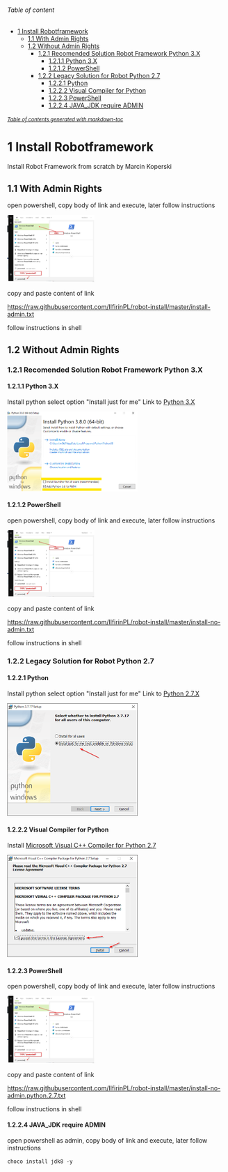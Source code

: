 ###### Table of content
- [1 Install Robotframework](#1-install-robotframework)
  * [1.1 With Admin Rights](#11-with-admin-rights)
  * [1.2 Without Admin Rights](#12-without-admin-rights)
    + [1.2.1 Recomended Solution Robot Framework Python 3.X](#121-recomended-solution-robot-framework-python-3x)
      - [1.2.1.1 Python 3.X](#1211-python-3x)
      - [1.2.1.2 PowerShell](#1212-powershell)
    + [1.2.2 Legacy Solution for Robot Python 2.7](#122-legacy-solution-for-robot-python-27)
      - [1.2.2.1 Python](#1221-python)
      - [1.2.2.2 Visual Compiler for Python](#1222-visual-compiler-for-python)
      - [1.2.2.3 PowerShell](#1223-powershell)
      - [1.2.2.4 JAVA_JDK require ADMIN](#1224-java-jdk-require-admin)

<small><i><a href='http://ecotrust-canada.github.io/markdown-toc/'>Table of contents generated with markdown-toc</a></i></small>


# 1 Install Robotframework 
Install Robot Framework from scratch by Marcin Koperski

## 1.1 With Admin Rights
open powershell, copy body of link and execute, later follow instructions

<img src="https://github.com/IlfirinPL/robot-install/raw/master/img/powershell.png" width="200">

copy and paste content of link 

https://raw.githubusercontent.com/IlfirinPL/robot-install/master/install-admin.txt

follow instructions in shell

## 1.2 Without Admin Rights
### 1.2.1 Recomended Solution Robot Framework Python 3.X 
#### 1.2.1.1 Python 3.X
Install python select option "Install just for me"
Link to [Python 3.X](https://www.python.org/ftp/python/3.7.5/python-3.7.5-amd64.exe) 

<img src="https://github.com/IlfirinPL/robot-install/raw/master/img/python3.X-setup.png" width="300">


#### 1.2.1.2 PowerShell

open powershell, copy body of link and execute, later follow instructions

<img src="https://github.com/IlfirinPL/robot-install/raw/master/img/powershell.png" width="200">

copy and paste content of link 

https://raw.githubusercontent.com/IlfirinPL/robot-install/master/install-no-admin.txt

follow instructions in shell


### 1.2.2 Legacy Solution for Robot Python 2.7
#### 1.2.2.1 Python
Install python select option "Install just for me"
Link to [Python 2.7.X](https://www.python.org/ftp/python/2.7.17/python-2.7.17.msi) 

<img src="https://github.com/IlfirinPL/robot-install/raw/master/img/Python%202.7.17%20Setup.png" width="300">


#### 1.2.2.2 Visual Compiler for Python
Install [Microsoft Visual C++ Compiler for Python 2.7](https://www.microsoft.com/en-us/download/details.aspx?id=44266)

<img src="https://github.com/IlfirinPL/robot-install/raw/master/img/VC27.png" width="300">

#### 1.2.2.3 PowerShell
open powershell, copy body of link and execute, later follow instructions

<img src="https://github.com/IlfirinPL/robot-install/raw/master/img/powershell.png" width="200">

copy and paste content of link 

https://raw.githubusercontent.com/IlfirinPL/robot-install/master/install-no-admin.python.2.7.txt

follow instructions in shell

#### 1.2.2.4 JAVA_JDK require ADMIN
open powershell as admin, copy body of link and execute, later follow instructions
```
choco install jdk8 -y
```
